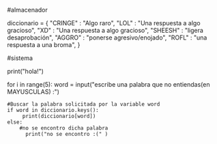 #almacenador

diccionario = {
 "CRINGE" : "Algo raro",
 "LOL" : "Una respuesta a algo gracioso",
 "XD" : "Una respuesta a algo gracioso",
 "SHEESH" : "ligera desaprobación",
 "AGGRO" : "ponerse agresivo/enojado",
 "ROFL" : "una respuesta a una broma",
}

#sistema

print("hola!")

for i in range(5):
    word = input("escribe una palabra que no entiendas(en MAYUSCULAS) :")

    #Buscar la palabra solicitada por la variable word
    if word in diccionario.keys():
         print(diccionario[word])
    else:
        #no se encontro dicha palabra
          print("no se encontro :(" )
